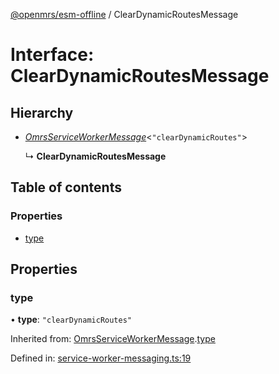 [@openmrs/esm-offline](../API.md) / ClearDynamicRoutesMessage

# Interface: ClearDynamicRoutesMessage

## Hierarchy

- [*OmrsServiceWorkerMessage*](omrsserviceworkermessage.md)<``"clearDynamicRoutes"``\>

  ↳ **ClearDynamicRoutesMessage**

## Table of contents

### Properties

- [type](cleardynamicroutesmessage.md#type)

## Properties

### type

• **type**: ``"clearDynamicRoutes"``

Inherited from: [OmrsServiceWorkerMessage](omrsserviceworkermessage.md).[type](omrsserviceworkermessage.md#type)

Defined in: [service-worker-messaging.ts:19](https://github.com/openmrs/openmrs-esm-core/blob/master/packages/framework/esm-offline/src/service-worker-messaging.ts#L19)
